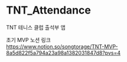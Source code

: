 # TNT_Attendance

TNT 테니스 클럽 출석부 앱

초기 MVP 노션 링크<br>
https://www.notion.so/songtorage/TNT-MVP-8a5d822f5a794a23a98a1382031847d8?pvs=4
